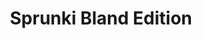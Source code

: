 ---
slug: sprunki-bland-edition
title: Sprunki Bland Edition
description: "Sprunki Bland Edition is an exciting online game. Play for free directly in your browser!"
icon: /images/popular_mods/Sprunki Bland Edition.png
url: https://wowtbc.net/sprunkin/bland-edition/index.html
previewImage: /images/popular_mods/Sprunki Bland Edition.png
type: popular mods

# SEO配置
seo:
  title: "Sprunki Bland Edition - Play Free Online Game | Fun Browser Games"
  description: "Sprunki Bland Edition - Play this fun online game for free in your browser. No download required!"
  ogImage: "/images/popular_mods/Sprunki Bland Edition.png"
  keywords: "sprunki-bland-edition, online game, browser game, free game, popular mods game, play online"

videoUrls:
  - https://www.youtube.com/embed/example1
  - https://www.youtube.com/embed/example2

whyPlay:
  title: "Why Play Sprunki Bland Edition?"
  items:
    - "Immersive Gameplay: Sprunki Bland Edition offers an engaging and immersive gaming experience that will keep you entertained for hours"
    - "Challenging Levels: Test your skills with increasingly difficult challenges and obstacles"
    - "Beautiful Graphics: Enjoy stunning visuals and smooth animations that bring the game world to life"
    - "Regular Updates: New content and features are added regularly to keep the game fresh and exciting"
    - "Free to Play: Experience all the fun without spending a penny"
    - "Community Features: Connect with other players, share strategies, and compete for high scores"
    - "Cross-Platform: Play on any device with a web browser, no downloads required"

features:
  title: "Key Features of Sprunki Bland Edition"
  image: "/images/popular_mods/Sprunki Bland Edition.png"
  items:
    - "Intuitive Controls: Easy to learn controls make Sprunki Bland Edition accessible for players of all skill levels"
    - "Multiple Game Modes: Enjoy various gameplay options that provide different challenges and experiences"
    - "Character Customization: Personalize your gaming experience with unique characters and items"
    - "Achievement System: Complete special tasks to earn rewards and recognition"
    - "Leaderboards: Compete with players worldwide and see who can achieve the highest scores"

characteristics:
  title: "Game Characteristics"
  image: "/images/popular_mods/Sprunki Bland Edition.png"
  items:
    - "Genre: Popular mods game with elements of strategy and skill"
    - "Difficulty: Suitable for both casual gamers and those seeking a challenge"
    - "Play Time: Quick sessions or extended gameplay, depending on your preference"
    - "Art Style: Vibrant and engaging visuals that enhance the gaming experience"
    - "Sound Design: Immersive audio that complements the gameplay perfectly"

info: "Sprunki Bland Edition is an exciting online game that offers players a unique and engaging gaming experience. With its intuitive controls, stunning visuals, and challenging gameplay, Sprunki Bland Edition provides hours of entertainment for players of all ages and skill levels. Whether you're looking for a quick gaming session during a break or an extended play session, Sprunki Bland Edition delivers an immersive experience that will keep you coming back for more. The game features multiple levels of increasing difficulty, ensuring that players are constantly challenged as they progress. With regular updates adding new content and features, Sprunki Bland Edition remains fresh and exciting, providing endless entertainment options for its growing community of players."

howToPlayIntro: "Welcome to Sprunki Bland Edition! This guide will walk you through the basics and help you master the game. Whether you're a beginner or looking to improve your skills, these tips and instructions will enhance your gaming experience."

howToPlaySteps:
  - title: "Getting Started"
    description: "Begin your Sprunki Bland Edition adventure by familiarizing yourself with the controls. Use your keyboard or mouse to navigate through the game interface. The tutorial will guide you through the basic mechanics and help you understand the objectives."
  - title: "Understanding the Objectives"
    description: "In Sprunki Bland Edition, your main goal is to progress through levels by completing specific objectives. Each level presents unique challenges that require different strategies and approaches."
  - title: "Mastering the Controls"
    description: "Practice using the controls to improve your precision and reaction time. Sprunki Bland Edition requires quick reflexes and strategic thinking to overcome obstacles and defeat opponents."
  - title: "Utilizing Power-ups"
    description: "Collect power-ups throughout the game to enhance your abilities and overcome difficult challenges. Each power-up offers unique advantages that can be crucial for success."
  - title: "Developing Strategies"
    description: "As you progress in Sprunki Bland Edition, develop effective strategies for different scenarios. Analyze patterns, anticipate challenges, and adapt your approach to maximize your performance."

faq:
  title: "Frequently Asked Questions about Sprunki Bland Edition"
  items:
    - question: "Is Sprunki Bland Edition free to play?"
      answer: "Yes, Sprunki Bland Edition is completely free to play directly in your web browser. No downloads or purchases are required to enjoy the full game experience."
    - question: "Can I play Sprunki Bland Edition on mobile devices?"
      answer: "Yes, Sprunki Bland Edition is optimized for both desktop and mobile play. You can enjoy the game on any device with a web browser and internet connection."
    - question: "Are there any in-game purchases?"
      answer: "While Sprunki Bland Edition is free to play, there may be optional in-game purchases available for cosmetic items or additional features that don't affect core gameplay."
    - question: "How often is Sprunki Bland Edition updated?"
      answer: "The developers regularly update Sprunki Bland Edition with new content, features, and improvements based on player feedback and game performance."
    - question: "Can I play Sprunki Bland Edition offline?"
      answer: "Currently, Sprunki Bland Edition requires an internet connection to play as it's a browser-based online game."
    - question: "Is Sprunki Bland Edition suitable for children?"
      answer: "Yes, Sprunki Bland Edition is designed to be family-friendly and suitable for players of all ages."
    - question: "How do I report bugs or issues?"
      answer: "If you encounter any problems while playing Sprunki Bland Edition, you can report them through the game's support page or contact the developers directly through their website."
    - question: "Still Have Questions?"
      answer: "If you have additional questions about Sprunki Bland Edition that aren't covered in this FAQ, please visit our support center or contact our customer service team for assistance."
---